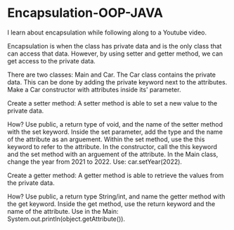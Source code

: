 # Encapsulation-OOP-JAVA

I learn about encapsulation while following along to a Youtube video.

Encapsulation is when the class has private data and is the only class that can access that data.
However, by using setter and getter method, we can get  access to the private data. 

There are two classes: Main and Car. The Car class contains the private data. 
This can be done by adding the private keyword next to the attributes.
Make a Car constructor with attributes inside its' parameter. 

Create a setter method:
  A setter method is able to set a new value to the private data.
  
How?
  Use public, a return type of void, and the name of the setter method with the set keyword.
  Inside the set parameter, add the type and the name of the attribute as an arguement. 
  Within the set method, use the this keyword to refer to the attribute.
  In the constructor, call the this keyword and the set method with an arguement of the attribute.
  In the Main class, change the year from 2021 to 2022. Use: car.setYear(2022).
  
Create a getter method:
  A getter method is able to retrieve the values from the private data. 
  
How?
  Use public, a return type String/int, and name the getter method with the get keyword. 
  Inside the get method, use the return keyword and the name of the attribute.
  Use in the Main: System.out.println(object.getAttribute()). 
